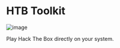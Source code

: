 # HTB Toolkit

![image](https://github.com/D3vil0p3r/htb-toolkit/assets/83867734/12e452e1-4996-4be3-ba8d-d7ff5c6776b6)

Play Hack The Box directly on your system.
